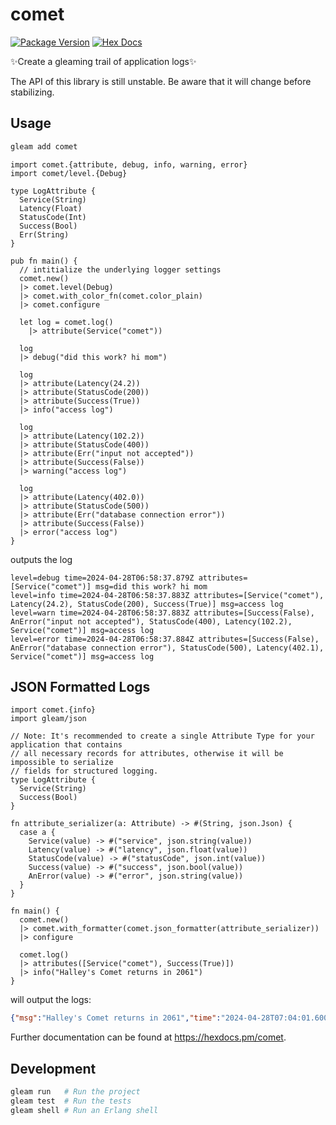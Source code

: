 # comet

[![Package Version](https://img.shields.io/hexpm/v/comet)](https://hex.pm/packages/comet)
[![Hex Docs](https://img.shields.io/badge/hex-docs-ffaff3)](https://hexdocs.pm/comet/)

✨Create a gleaming trail of application logs✨

The API of this library is still unstable. Be aware that it will change before stabilizing.

## Usage

```sh
gleam add comet
```
```gleam
import comet.{attribute, debug, info, warning, error}
import comet/level.{Debug}
  
type LogAttribute {
  Service(String)
  Latency(Float)
  StatusCode(Int)
  Success(Bool)
  Err(String)
}

pub fn main() {
  // intitialize the underlying logger settings
  comet.new()
  |> comet.level(Debug)
  |> comet.with_color_fn(comet.color_plain)
  |> comet.configure

  let log = comet.log()
    |> attribute(Service("comet"))

  log
  |> debug("did this work? hi mom")

  log
  |> attribute(Latency(24.2))
  |> attribute(StatusCode(200))
  |> attribute(Success(True))
  |> info("access log")

  log
  |> attribute(Latency(102.2))
  |> attribute(StatusCode(400))
  |> attribute(Err("input not accepted"))
  |> attribute(Success(False))
  |> warning("access log")

  log
  |> attribute(Latency(402.0))
  |> attribute(StatusCode(500))
  |> attribute(Err("database connection error"))
  |> attribute(Success(False))
  |> error("access log")
}
```

outputs the log
```
level=debug time=2024-04-28T06:58:37.879Z attributes=[Service("comet")] msg=did this work? hi mom
level=info time=2024-04-28T06:58:37.883Z attributes=[Service("comet"), Latency(24.2), StatusCode(200), Success(True)] msg=access log
level=warn time=2024-04-28T06:58:37.883Z attributes=[Success(False), AnError("input not accepted"), StatusCode(400), Latency(102.2), Service("comet")] msg=access log
level=error time=2024-04-28T06:58:37.884Z attributes=[Success(False), AnError("database connection error"), StatusCode(500), Latency(402.1), Service("comet")] msg=access log
```

## JSON Formatted Logs
```gleam
import comet.{info}
import gleam/json

// Note: It's recommended to create a single Attribute Type for your application that contains
// all necessary records for attributes, otherwise it will be impossible to serialize
// fields for structured logging.
type LogAttribute {
  Service(String)
  Success(Bool)
}

fn attribute_serializer(a: Attribute) -> #(String, json.Json) {
  case a {
    Service(value) -> #("service", json.string(value))
    Latency(value) -> #("latency", json.float(value))
    StatusCode(value) -> #("statusCode", json.int(value))
    Success(value) -> #("success", json.bool(value))
    AnError(value) -> #("error", json.string(value))
  }
}

fn main() {
  comet.new()
  |> comet.with_formatter(comet.json_formatter(attribute_serializer))
  |> configure

  comet.log()
  |> attributes([Service("comet"), Success(True)])
  |> info("Halley's Comet returns in 2061")
}
```

will output the logs:
```json
{"msg":"Halley's Comet returns in 2061","time":"2024-04-28T07:04:01.600Z","level":"info","service":"comet","success":true}
```
Further documentation can be found at <https://hexdocs.pm/comet>.

## Development

```sh
gleam run   # Run the project
gleam test  # Run the tests
gleam shell # Run an Erlang shell
```
